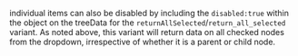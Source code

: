 individual items can also be disabled by including the `disabled:true` within the object on the treeData for the `returnAllSelected`/`return_all_selected` variant. As noted above, this variant will return data on all checked nodes from the dropdown, irrespective of whether it is a parent or child node.